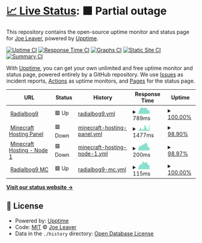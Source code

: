 # [📈 Live Status](https://uptime.rb9.xyz): <!--live status--> **🟧 Partial outage**

This repository contains the open-source uptime monitor and status page for [Joe Leaver](https://radialbog9.uk), powered by [Upptime](https://github.com/upptime/upptime).

[![Uptime CI](https://github.com/TheJoeCoder/uptime/workflows/Uptime%20CI/badge.svg)](https://github.com/TheJoeCoder/uptime/actions?query=workflow%3A%22Uptime+CI%22)
[![Response Time CI](https://github.com/TheJoeCoder/uptime/workflows/Response%20Time%20CI/badge.svg)](https://github.com/TheJoeCoder/uptime/actions?query=workflow%3A%22Response+Time+CI%22)
[![Graphs CI](https://github.com/TheJoeCoder/uptime/workflows/Graphs%20CI/badge.svg)](https://github.com/TheJoeCoder/uptime/actions?query=workflow%3A%22Graphs+CI%22)
[![Static Site CI](https://github.com/TheJoeCoder/uptime/workflows/Static%20Site%20CI/badge.svg)](https://github.com/TheJoeCoder/uptime/actions?query=workflow%3A%22Static+Site+CI%22)
[![Summary CI](https://github.com/TheJoeCoder/uptime/workflows/Summary%20CI/badge.svg)](https://github.com/TheJoeCoder/uptime/actions?query=workflow%3A%22Summary+CI%22)

With [Upptime](https://upptime.js.org), you can get your own unlimited and free uptime monitor and status page, powered entirely by a GitHub repository. We use [Issues](https://github.com/TheJoeCoder/uptime/issues) as incident reports, [Actions](https://github.com/TheJoeCoder/uptime/actions) as uptime monitors, and [Pages](https://uptime.rb9.xyz) for the status page.

<!--start: status pages-->
<!-- This summary is generated by Upptime (https://github.com/upptime/upptime) -->
<!-- Do not edit this manually, your changes will be overwritten -->
<!-- prettier-ignore -->
| URL | Status | History | Response Time | Uptime |
| --- | ------ | ------- | ------------- | ------ |
| <img alt="" src="https://icons.duckduckgo.com/ip3/radialbog9.uk.ico" height="13"> [Radialbog9](https://radialbog9.uk) | 🟩 Up | [radialbog9.yml](https://github.com/TheJoeCoder/uptime/commits/HEAD/history/radialbog9.yml) | <details><summary><img alt="Response time graph" src="./graphs/radialbog9/response-time-week.png" height="20"> 789ms</summary><br><a href="https://uptime.rb9.xyz/history/radialbog9"><img alt="Response time 833" src="https://img.shields.io/endpoint?url=https%3A%2F%2Fraw.githubusercontent.com%2FTheJoeCoder%2Fuptime%2FHEAD%2Fapi%2Fradialbog9%2Fresponse-time.json"></a><br><a href="https://uptime.rb9.xyz/history/radialbog9"><img alt="24-hour response time 547" src="https://img.shields.io/endpoint?url=https%3A%2F%2Fraw.githubusercontent.com%2FTheJoeCoder%2Fuptime%2FHEAD%2Fapi%2Fradialbog9%2Fresponse-time-day.json"></a><br><a href="https://uptime.rb9.xyz/history/radialbog9"><img alt="7-day response time 789" src="https://img.shields.io/endpoint?url=https%3A%2F%2Fraw.githubusercontent.com%2FTheJoeCoder%2Fuptime%2FHEAD%2Fapi%2Fradialbog9%2Fresponse-time-week.json"></a><br><a href="https://uptime.rb9.xyz/history/radialbog9"><img alt="30-day response time 833" src="https://img.shields.io/endpoint?url=https%3A%2F%2Fraw.githubusercontent.com%2FTheJoeCoder%2Fuptime%2FHEAD%2Fapi%2Fradialbog9%2Fresponse-time-month.json"></a><br><a href="https://uptime.rb9.xyz/history/radialbog9"><img alt="1-year response time 833" src="https://img.shields.io/endpoint?url=https%3A%2F%2Fraw.githubusercontent.com%2FTheJoeCoder%2Fuptime%2FHEAD%2Fapi%2Fradialbog9%2Fresponse-time-year.json"></a></details> | <details><summary><a href="https://uptime.rb9.xyz/history/radialbog9">100.00%</a></summary><a href="https://uptime.rb9.xyz/history/radialbog9"><img alt="All-time uptime 100.00%" src="https://img.shields.io/endpoint?url=https%3A%2F%2Fraw.githubusercontent.com%2FTheJoeCoder%2Fuptime%2FHEAD%2Fapi%2Fradialbog9%2Fuptime.json"></a><br><a href="https://uptime.rb9.xyz/history/radialbog9"><img alt="24-hour uptime 100.00%" src="https://img.shields.io/endpoint?url=https%3A%2F%2Fraw.githubusercontent.com%2FTheJoeCoder%2Fuptime%2FHEAD%2Fapi%2Fradialbog9%2Fuptime-day.json"></a><br><a href="https://uptime.rb9.xyz/history/radialbog9"><img alt="7-day uptime 100.00%" src="https://img.shields.io/endpoint?url=https%3A%2F%2Fraw.githubusercontent.com%2FTheJoeCoder%2Fuptime%2FHEAD%2Fapi%2Fradialbog9%2Fuptime-week.json"></a><br><a href="https://uptime.rb9.xyz/history/radialbog9"><img alt="30-day uptime 100.00%" src="https://img.shields.io/endpoint?url=https%3A%2F%2Fraw.githubusercontent.com%2FTheJoeCoder%2Fuptime%2FHEAD%2Fapi%2Fradialbog9%2Fuptime-month.json"></a><br><a href="https://uptime.rb9.xyz/history/radialbog9"><img alt="1-year uptime 100.00%" src="https://img.shields.io/endpoint?url=https%3A%2F%2Fraw.githubusercontent.com%2FTheJoeCoder%2Fuptime%2FHEAD%2Fapi%2Fradialbog9%2Fuptime-year.json"></a></details>
| <img alt="" src="https://icons.duckduckgo.com/ip3/panel.mc.radialbog9.uk.ico" height="13"> [Minecraft Hosting Panel](https://panel.mc.radialbog9.uk) | 🟥 Down | [minecraft-hosting-panel.yml](https://github.com/TheJoeCoder/uptime/commits/HEAD/history/minecraft-hosting-panel.yml) | <details><summary><img alt="Response time graph" src="./graphs/minecraft-hosting-panel/response-time-week.png" height="20"> 1477ms</summary><br><a href="https://uptime.rb9.xyz/history/minecraft-hosting-panel"><img alt="Response time 3103" src="https://img.shields.io/endpoint?url=https%3A%2F%2Fraw.githubusercontent.com%2FTheJoeCoder%2Fuptime%2FHEAD%2Fapi%2Fminecraft-hosting-panel%2Fresponse-time.json"></a><br><a href="https://uptime.rb9.xyz/history/minecraft-hosting-panel"><img alt="24-hour response time 4171" src="https://img.shields.io/endpoint?url=https%3A%2F%2Fraw.githubusercontent.com%2FTheJoeCoder%2Fuptime%2FHEAD%2Fapi%2Fminecraft-hosting-panel%2Fresponse-time-day.json"></a><br><a href="https://uptime.rb9.xyz/history/minecraft-hosting-panel"><img alt="7-day response time 1477" src="https://img.shields.io/endpoint?url=https%3A%2F%2Fraw.githubusercontent.com%2FTheJoeCoder%2Fuptime%2FHEAD%2Fapi%2Fminecraft-hosting-panel%2Fresponse-time-week.json"></a><br><a href="https://uptime.rb9.xyz/history/minecraft-hosting-panel"><img alt="30-day response time 3103" src="https://img.shields.io/endpoint?url=https%3A%2F%2Fraw.githubusercontent.com%2FTheJoeCoder%2Fuptime%2FHEAD%2Fapi%2Fminecraft-hosting-panel%2Fresponse-time-month.json"></a><br><a href="https://uptime.rb9.xyz/history/minecraft-hosting-panel"><img alt="1-year response time 3103" src="https://img.shields.io/endpoint?url=https%3A%2F%2Fraw.githubusercontent.com%2FTheJoeCoder%2Fuptime%2FHEAD%2Fapi%2Fminecraft-hosting-panel%2Fresponse-time-year.json"></a></details> | <details><summary><a href="https://uptime.rb9.xyz/history/minecraft-hosting-panel">98.90%</a></summary><a href="https://uptime.rb9.xyz/history/minecraft-hosting-panel"><img alt="All-time uptime 96.89%" src="https://img.shields.io/endpoint?url=https%3A%2F%2Fraw.githubusercontent.com%2FTheJoeCoder%2Fuptime%2FHEAD%2Fapi%2Fminecraft-hosting-panel%2Fuptime.json"></a><br><a href="https://uptime.rb9.xyz/history/minecraft-hosting-panel"><img alt="24-hour uptime 99.91%" src="https://img.shields.io/endpoint?url=https%3A%2F%2Fraw.githubusercontent.com%2FTheJoeCoder%2Fuptime%2FHEAD%2Fapi%2Fminecraft-hosting-panel%2Fuptime-day.json"></a><br><a href="https://uptime.rb9.xyz/history/minecraft-hosting-panel"><img alt="7-day uptime 98.90%" src="https://img.shields.io/endpoint?url=https%3A%2F%2Fraw.githubusercontent.com%2FTheJoeCoder%2Fuptime%2FHEAD%2Fapi%2Fminecraft-hosting-panel%2Fuptime-week.json"></a><br><a href="https://uptime.rb9.xyz/history/minecraft-hosting-panel"><img alt="30-day uptime 96.89%" src="https://img.shields.io/endpoint?url=https%3A%2F%2Fraw.githubusercontent.com%2FTheJoeCoder%2Fuptime%2FHEAD%2Fapi%2Fminecraft-hosting-panel%2Fuptime-month.json"></a><br><a href="https://uptime.rb9.xyz/history/minecraft-hosting-panel"><img alt="1-year uptime 96.89%" src="https://img.shields.io/endpoint?url=https%3A%2F%2Fraw.githubusercontent.com%2FTheJoeCoder%2Fuptime%2FHEAD%2Fapi%2Fminecraft-hosting-panel%2Fuptime-year.json"></a></details>
| <img alt="" src="https://icons.duckduckgo.com/ip3/null.ico" height="13"> [Minecraft Hosting - Node 1](node1.mc.radialbog9.uk) | 🟥 Down | [minecraft-hosting-node-1.yml](https://github.com/TheJoeCoder/uptime/commits/HEAD/history/minecraft-hosting-node-1.yml) | <details><summary><img alt="Response time graph" src="./graphs/minecraft-hosting-node-1/response-time-week.png" height="20"> 200ms</summary><br><a href="https://uptime.rb9.xyz/history/minecraft-hosting-node-1"><img alt="Response time 251" src="https://img.shields.io/endpoint?url=https%3A%2F%2Fraw.githubusercontent.com%2FTheJoeCoder%2Fuptime%2FHEAD%2Fapi%2Fminecraft-hosting-node-1%2Fresponse-time.json"></a><br><a href="https://uptime.rb9.xyz/history/minecraft-hosting-node-1"><img alt="24-hour response time 128" src="https://img.shields.io/endpoint?url=https%3A%2F%2Fraw.githubusercontent.com%2FTheJoeCoder%2Fuptime%2FHEAD%2Fapi%2Fminecraft-hosting-node-1%2Fresponse-time-day.json"></a><br><a href="https://uptime.rb9.xyz/history/minecraft-hosting-node-1"><img alt="7-day response time 200" src="https://img.shields.io/endpoint?url=https%3A%2F%2Fraw.githubusercontent.com%2FTheJoeCoder%2Fuptime%2FHEAD%2Fapi%2Fminecraft-hosting-node-1%2Fresponse-time-week.json"></a><br><a href="https://uptime.rb9.xyz/history/minecraft-hosting-node-1"><img alt="30-day response time 251" src="https://img.shields.io/endpoint?url=https%3A%2F%2Fraw.githubusercontent.com%2FTheJoeCoder%2Fuptime%2FHEAD%2Fapi%2Fminecraft-hosting-node-1%2Fresponse-time-month.json"></a><br><a href="https://uptime.rb9.xyz/history/minecraft-hosting-node-1"><img alt="1-year response time 251" src="https://img.shields.io/endpoint?url=https%3A%2F%2Fraw.githubusercontent.com%2FTheJoeCoder%2Fuptime%2FHEAD%2Fapi%2Fminecraft-hosting-node-1%2Fresponse-time-year.json"></a></details> | <details><summary><a href="https://uptime.rb9.xyz/history/minecraft-hosting-node-1">98.97%</a></summary><a href="https://uptime.rb9.xyz/history/minecraft-hosting-node-1"><img alt="All-time uptime 98.09%" src="https://img.shields.io/endpoint?url=https%3A%2F%2Fraw.githubusercontent.com%2FTheJoeCoder%2Fuptime%2FHEAD%2Fapi%2Fminecraft-hosting-node-1%2Fuptime.json"></a><br><a href="https://uptime.rb9.xyz/history/minecraft-hosting-node-1"><img alt="24-hour uptime 100.00%" src="https://img.shields.io/endpoint?url=https%3A%2F%2Fraw.githubusercontent.com%2FTheJoeCoder%2Fuptime%2FHEAD%2Fapi%2Fminecraft-hosting-node-1%2Fuptime-day.json"></a><br><a href="https://uptime.rb9.xyz/history/minecraft-hosting-node-1"><img alt="7-day uptime 98.97%" src="https://img.shields.io/endpoint?url=https%3A%2F%2Fraw.githubusercontent.com%2FTheJoeCoder%2Fuptime%2FHEAD%2Fapi%2Fminecraft-hosting-node-1%2Fuptime-week.json"></a><br><a href="https://uptime.rb9.xyz/history/minecraft-hosting-node-1"><img alt="30-day uptime 98.09%" src="https://img.shields.io/endpoint?url=https%3A%2F%2Fraw.githubusercontent.com%2FTheJoeCoder%2Fuptime%2FHEAD%2Fapi%2Fminecraft-hosting-node-1%2Fuptime-month.json"></a><br><a href="https://uptime.rb9.xyz/history/minecraft-hosting-node-1"><img alt="1-year uptime 98.09%" src="https://img.shields.io/endpoint?url=https%3A%2F%2Fraw.githubusercontent.com%2FTheJoeCoder%2Fuptime%2FHEAD%2Fapi%2Fminecraft-hosting-node-1%2Fuptime-year.json"></a></details>
| <img alt="" src="https://icons.duckduckgo.com/ip3/null.ico" height="13"> [Radialbog9 MC](play.mc.radialbog9.uk) | 🟩 Up | [radialbog9-mc.yml](https://github.com/TheJoeCoder/uptime/commits/HEAD/history/radialbog9-mc.yml) | <details><summary><img alt="Response time graph" src="./graphs/radialbog9-mc/response-time-week.png" height="20"> 115ms</summary><br><a href="https://uptime.rb9.xyz/history/radialbog9-mc"><img alt="Response time 113" src="https://img.shields.io/endpoint?url=https%3A%2F%2Fraw.githubusercontent.com%2FTheJoeCoder%2Fuptime%2FHEAD%2Fapi%2Fradialbog9-mc%2Fresponse-time.json"></a><br><a href="https://uptime.rb9.xyz/history/radialbog9-mc"><img alt="24-hour response time 75" src="https://img.shields.io/endpoint?url=https%3A%2F%2Fraw.githubusercontent.com%2FTheJoeCoder%2Fuptime%2FHEAD%2Fapi%2Fradialbog9-mc%2Fresponse-time-day.json"></a><br><a href="https://uptime.rb9.xyz/history/radialbog9-mc"><img alt="7-day response time 115" src="https://img.shields.io/endpoint?url=https%3A%2F%2Fraw.githubusercontent.com%2FTheJoeCoder%2Fuptime%2FHEAD%2Fapi%2Fradialbog9-mc%2Fresponse-time-week.json"></a><br><a href="https://uptime.rb9.xyz/history/radialbog9-mc"><img alt="30-day response time 113" src="https://img.shields.io/endpoint?url=https%3A%2F%2Fraw.githubusercontent.com%2FTheJoeCoder%2Fuptime%2FHEAD%2Fapi%2Fradialbog9-mc%2Fresponse-time-month.json"></a><br><a href="https://uptime.rb9.xyz/history/radialbog9-mc"><img alt="1-year response time 113" src="https://img.shields.io/endpoint?url=https%3A%2F%2Fraw.githubusercontent.com%2FTheJoeCoder%2Fuptime%2FHEAD%2Fapi%2Fradialbog9-mc%2Fresponse-time-year.json"></a></details> | <details><summary><a href="https://uptime.rb9.xyz/history/radialbog9-mc">100.00%</a></summary><a href="https://uptime.rb9.xyz/history/radialbog9-mc"><img alt="All-time uptime 100.00%" src="https://img.shields.io/endpoint?url=https%3A%2F%2Fraw.githubusercontent.com%2FTheJoeCoder%2Fuptime%2FHEAD%2Fapi%2Fradialbog9-mc%2Fuptime.json"></a><br><a href="https://uptime.rb9.xyz/history/radialbog9-mc"><img alt="24-hour uptime 100.00%" src="https://img.shields.io/endpoint?url=https%3A%2F%2Fraw.githubusercontent.com%2FTheJoeCoder%2Fuptime%2FHEAD%2Fapi%2Fradialbog9-mc%2Fuptime-day.json"></a><br><a href="https://uptime.rb9.xyz/history/radialbog9-mc"><img alt="7-day uptime 100.00%" src="https://img.shields.io/endpoint?url=https%3A%2F%2Fraw.githubusercontent.com%2FTheJoeCoder%2Fuptime%2FHEAD%2Fapi%2Fradialbog9-mc%2Fuptime-week.json"></a><br><a href="https://uptime.rb9.xyz/history/radialbog9-mc"><img alt="30-day uptime 100.00%" src="https://img.shields.io/endpoint?url=https%3A%2F%2Fraw.githubusercontent.com%2FTheJoeCoder%2Fuptime%2FHEAD%2Fapi%2Fradialbog9-mc%2Fuptime-month.json"></a><br><a href="https://uptime.rb9.xyz/history/radialbog9-mc"><img alt="1-year uptime 100.00%" src="https://img.shields.io/endpoint?url=https%3A%2F%2Fraw.githubusercontent.com%2FTheJoeCoder%2Fuptime%2FHEAD%2Fapi%2Fradialbog9-mc%2Fuptime-year.json"></a></details>

<!--end: status pages-->

[**Visit our status website →**](https://uptime.rb9.xyz)

## 📄 License

- Powered by: [Upptime](https://github.com/upptime/upptime)
- Code: [MIT](./LICENSE) © [Joe Leaver](https://radialbog9.uk)
- Data in the `./history` directory: [Open Database License](https://opendatacommons.org/licenses/odbl/1-0/)
